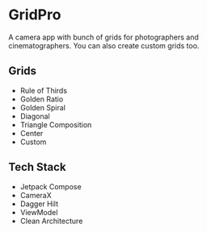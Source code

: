 # GridPro

A camera app with bunch of grids for photographers and cinematographers. You can also create custom grids too. 

## Grids

- Rule of Thirds
- Golden Ratio
- Golden Spiral
- Diagonal
- Triangle Composition
- Center
- Custom

## Tech Stack

- Jetpack Compose
- CameraX
- Dagger Hilt
- ViewModel
- Clean Architecture
